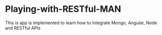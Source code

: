 # Playing-with-RESTful-MAN
This is app is implemented  to learn how to integrate Mongo, Angular, Node and RESTful APIs
